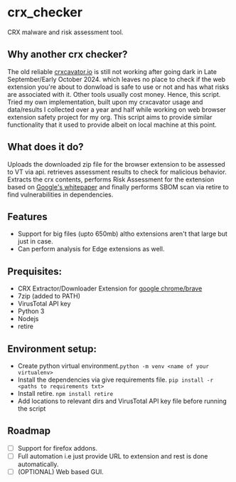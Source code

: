 # crx_checker
CRX malware and risk assessment tool.

## Why another crx checker?
The old reliable [crxcavator.io](http://crxcavator.io) is still not working after going dark in Late September/Early October 2024. which leaves no place to check if the web extension you're about to donwload is safe to use or not and has what risks are associated with it. Other tools usually cost money. Hence, this script. Tried my own implementation, built upon my crxcavator usage and data/results I collected over a year and half while working on web browser extension safety project for my org. This script aims to provide similar functionality that it used to provide albeit on local machine at this point. 

## What does it do?
Uploads the downloaded zip file for the browser extension to be assessed to VT via api. retrieves assessment results to check for malicious behavior. Extracts the crx contents, performs Risk Assessment for the extension based on [Google's whitepaper](https://storage.googleapis.com/support-kms-prod/H67pelgBrKlKSgvA24ooNwVYYx6emmcuJ0LD) and finally performs SBOM scan via retire to find vulnerabilities in dependencies.

## Features
- Support for big files (upto 650mb) altho extensions aren't that large but just in case.
- Can perform analysis for Edge extensions as well.

## Prequisites:
- CRX Extractor/Downloader Extension for [google chrome/brave](https://chromewebstore.google.com/search/CRX%20Extractor%2FDownloader)
- 7zip (added to PATH)
- VirusTotal API key
- Python 3
- Nodejs
- retire

## Environment setup:
- Create python virtual environment.`python -m venv <name of your virtualenv>`
- Install the dependencies via give requirements file. `pip install -r <paths to requirements txt>`
- Install retire. `npm install retire`
- Add locations to relevant dirs and VirusTotal API key file before running the script

## Roadmap
- [ ] Support for firefox addons.
- [ ] Full automation i.e just provide URL to extension and rest is done automatically.
- [ ] (OPTIONAL) Web based GUI.
